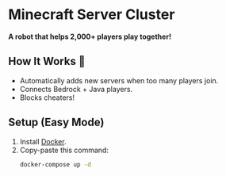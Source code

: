 # Minecraft Server Cluster  
**A robot that helps 2,000+ players play together!**  

## How It Works 🔧  
- Automatically adds new servers when too many players join.  
- Connects Bedrock + Java players.  
- Blocks cheaters!  

## Setup (Easy Mode)  
1. Install [Docker](https://www.docker.com/).  
2. Copy-paste this command:  
   ```bash
   docker-compose up -d

